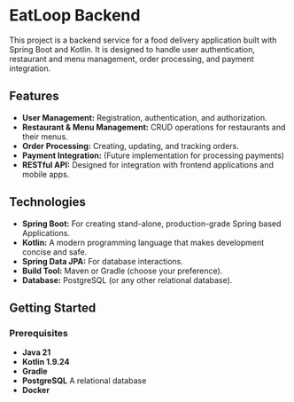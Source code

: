 # EatLoop Backend

This project is a backend service for a food delivery application built with Spring Boot and Kotlin. It is designed to handle user authentication, restaurant and menu management, order processing, and payment integration.

## Features
- **User Management:** Registration, authentication, and authorization.
- **Restaurant & Menu Management:** CRUD operations for restaurants and their menus.
- **Order Processing:** Creating, updating, and tracking orders.
- **Payment Integration:** (Future implementation for processing payments)
- **RESTful API:** Designed for integration with frontend applications and mobile apps.

## Technologies
- **Spring Boot:** For creating stand-alone, production-grade Spring based Applications.
- **Kotlin:** A modern programming language that makes development concise and safe.
- **Spring Data JPA:** For database interactions.
- **Build Tool:** Maven or Gradle (choose your preference).
- **Database:** PostgreSQL (or any other relational database).

## Getting Started

### Prerequisites
- **Java 21**
- **Kotlin 1.9.24**
- **Gradle**
- **PostgreSQL** A relational database
- **Docker**

